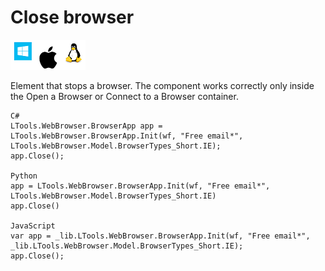 # Close browser

![](<../../../.gitbook/assets/image (132).png>)

Element that stops a browser. The component works correctly only inside the Open a Browser or Connect to a Browser container.

```
C#
LTools.WebBrowser.BrowserApp app = LTools.WebBrowser.BrowserApp.Init(wf, "Free email*", LTools.WebBrowser.Model.BrowserTypes_Short.IE);
app.Close();

Python
app = LTools.WebBrowser.BrowserApp.Init(wf, "Free email*", LTools.WebBrowser.Model.BrowserTypes_Short.IE)
app.Close()

JavaScript
var app = _lib.LTools.WebBrowser.BrowserApp.Init(wf, "Free email*", _lib.LTools.WebBrowser.Model.BrowserTypes_Short.IE);
app.Close();
```
